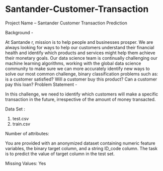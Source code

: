 # Santander-Customer-Transaction
Project Name – Santander Customer Transaction Prediction 
 
Background - 
 
At Santande	r, mission is to help people and businesses prosper. We are always looking	 for ways to help our customers understand their financial health and identify which products and services might help them achieve their monetary goals. 
Our data science team is continually challenging our machine learning algorithms, working with the global data science community to make sure we can more accurately identify new ways to solve our most common challenge, binary classification problems such as: is a customer satisfied? Will a customer buy this product? Can a customer pay this loan? 
Problem Statement - 
 
In this challenge, we need to identify which customers will make a specific transaction in the future, irrespective of the amount of money transacted. 
 
Data Set : 
 
1)	test.csv 
2)	train.csv 
 
Number of attributes: 
 
You are provided with an anonymized dataset containing numeric feature variables, the binary target column, and a string ID_code column. The task is to predict the value of target column in the test set. 
 
Missing Values: Yes 
